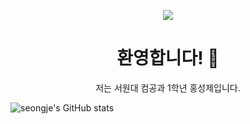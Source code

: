 
<!--
**seongje4954/seongje4954** is a ✨ _special_ ✨ repository because its `README.md` (this file) appears on your GitHub profile.

Here are some ideas to get you started:

- 🔭 I’m currently working on ...
- 🌱 I’m currently learning ...
- 👯 I’m looking to collaborate on ...
- 🤔 I’m looking for help with ...
- 💬 Ask me about ...
- 📫 How to reach me: ...
- 😄 Pronouns: ...
- ⚡ Fun fact: ...
-->
<p align="center">
  <img src="https://img.shields.io/badge/👋-안녕하세요!-brightgreen?style=for-the-badge" />
</p>

<h1 align="center">환영합니다! 👋</h1>

<p align="center">
  저는 서원대 컴공과 1학년 홍성제입니다.<br>

![seongje's GitHub stats](https://github-readme-stats.vercel.app/api?username=seongje4954&show_icons=true&theme=radical)
